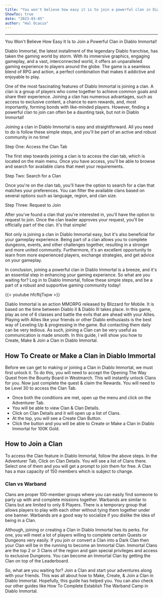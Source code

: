 ```yaml
---
title: "You won't believe how easy it is to join a powerful clan in Diablo Immortal!"
ShowToc: true 
date: "2023-03-05"
author: "Hal Ocasio"
---
```

*****
You Won't Believe How Easy It Is to Join a Powerful Clan in Diablo Immortal!

Diablo Immortal, the latest installment of the legendary Diablo franchise, has taken the gaming world by storm. With its immersive graphics, engaging gameplay, and a vast, interconnected world, it offers an unparalleled gaming experience to players around the globe. The game is a seamless blend of RPG and action, a perfect combination that makes it addictive and enjoyable to play.

One of the most fascinating features of Diablo Immortal is joining a clan. A clan is a group of players who come together to achieve common goals and share their experience. Joining a clan has numerous advantages, such as access to exclusive content, a chance to earn rewards, and, most importantly, forming bonds with like-minded players. However, finding a powerful clan to join can often be a daunting task, but not in Diablo Immortal!

Joining a clan in Diablo Immortal is easy and straightforward. All you need to do is follow these simple steps, and you'll be part of an active and robust community in no time!

Step One: Access the Clan Tab

The first step towards joining a clan is to access the clan tab, which is located on the main menu. Once you have access, you'll be able to browse and search for available clans that meet your requirements.

Step Two: Search for a Clan

Once you're on the clan tab, you'll have the option to search for a clan that matches your preferences. You can filter the available clans based on several options such as language, region, and clan size.

Step Three: Request to Join

After you've found a clan that you're interested in, you'll have the option to request to join. Once the clan leader approves your request, you'll be officially part of the clan. It's that simple!

Not only is joining a clan in Diablo Immortal easy, but it's also beneficial for your gameplay experience. Being part of a clan allows you to complete dungeons, events, and other challenges together, resulting in a stronger and more united community. Furthermore, it's an excellent opportunity to learn from more experienced players, exchange strategies, and get advice on your gameplay.

In conclusion, joining a powerful clan in Diablo Immortal is a breeze, and it's an essential step in enhancing your gaming experience. So what are you waiting for? Log in to Diablo Immortal, follow these simple steps, and be a part of a robust and supportive gaming community today!

{{< youtube hfcftijTxpw >}} 



Diablo Immortal is an action MMORPG released by Blizzard for Mobile. It is based on the time between Diablo II & Diablo III takes place. In this game, play as one of 6 classes and battle the evils that are ahead with your Allies. Playing with Allies like your friends or other Diablo enthusiasts is the best way of Leveling Up & progressing in the game. But contacting them daily can be very tedious. As such, joining a Clan can be very useful as communication is made smooth. In this guide, I will show you how to Create, Make & Join a Clan in Diablo Immortal.
 
## How To Create or Make a Clan in Diablo Immortal
 

 
Before we can get to making or joining a Clan in Diablo Immortal, we must first unlock it. To do this, you will need to accept the Opening The Way Quest from the Bounty Board in Westmarch. This will instantly unlock Clans for you. Now just complete the quest & claim the Rewards. You will need to be Level 30 to access the Clan Tab.
 
- Once both the conditions are met, open up the menu and click on the Adventurer Tab.
 - You will be able to view Clan & Clan Details.
 - Click on Clan Details and it will open up a list of Clans.
 - At the top, you will see a Create Clan Button.
 - Click the button and you will be able to Create or Make a Clan in Diablo Immortal for 100K Gold.

 
## How to Join a Clan
 
To access the Clan feature in Diablo Immortal, follow the above steps. In the Adventurer Tab, Click on Clan Details. You will see a list of Clans there. Select one of them and you will get a prompt to join them for free. A Clan has a max capacity of 150 members which is subject to change.
 
### Clan vs Warband
 
Clans are proper 100-member groups where you can easily find someone to party up with and complete missions together. Warbands are similar to Clans but are limited to only 8 Players. There is a temporary group that allows players to play with each other without tying them together under one banner. Warbands are a good way to socialize if you dislike the idea of being in a Clan.
 
Although, joining or creating a Clan in Diablo Immortal has its perks. For one, you will meet a lot of players willing to complete certain Quests or Dungeons very easily. If you join or convert a Clan into a Dark Clan then your Clan will be in the running to become an Immortal Clan. Immortal Clans are the top 2 or 3 Clans of the region and gain special privileges and access to exclusive Dungeons. You can become an Immortal Clan by getting the Clan on top of the Leaderboard.
 
So, what are you waiting for? Join a Clan and start your adventures along with your friends. This was all about how to Make, Create, & Join a Clan in Diablo Immortal. Hopefully, this guide has helped you. You can also check our other guides like How To Complete Establish The Warband Camp in Diablo Immortal.




